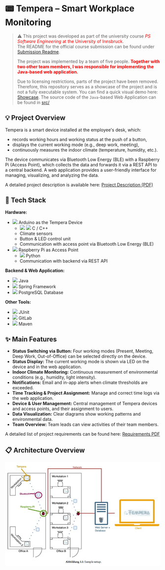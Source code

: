 <link rel="stylesheet" type='text/css' href="https://cdn.jsdelivr.net/gh/devicons/devicon@latest/devicon.min.css"/>

# :pager: Tempera – Smart Workplace Monitoring

> :warning: This project was developed as part of the university course <span style="color:red">*PS Software Engineering* at the University of Innsbruck</span>.  
> The README for the official course submission can be found under [Submission Readme](README_submission.md).  
>   
> The project was implemented by a team of five people. <span style="color:red">**Together with two other team members, I was responsible for implementing the Java-based web application.**</span>  
>   
> Due to licensing restrictions, parts of the project have been removed. Therefore, this repository serves as a showcase of the project and is not a fully executable system. You can find a quick visual demo here:  [Showcase](presentations/demo.md).
> The source code of the `Java`-based Web Application can be found in [src/](src/)

## :bulb: Project Overview

Tempera is a smart device installed at the employee's desk, which:
- records working hours and working status at the push of a button,
- displays the current working mode (e.g., deep work, meeting),
- continuously measures the indoor climate (temperature, humidity, etc.).

The device communicates via Bluetooth Low Energy (BLE) with a Raspberry Pi (Access Point), which collects the data and forwards it via a REST API to a central backend. A web application provides a user-friendly interface for managing, visualizing, and analyzing the data.

A detailed project description is available here: [Project Description (PDF)](artefacts/Projektidee.pdf)

## :wrench: Tech Stack

**Hardware:**
- <img src="https://cdn.jsdelivr.net/gh/devicons/devicon@latest/icons/arduino/arduino-original-wordmark.svg" width=25/> Arduino as the Tempera Device  
  - <img src="https://cdn.jsdelivr.net/gh/devicons/devicon@latest/icons/c/c-original.svg" width=25/> <img src="https://cdn.jsdelivr.net/gh/devicons/devicon@latest/icons/cplusplus/cplusplus-original.svg" width=25/>   C / C++
  - Climate sensors  
  - Button & LED control unit  
  - Communication with access point via Bluetooth Low Energy (BLE)
- <img src="https://cdn.jsdelivr.net/gh/devicons/devicon@latest/icons/raspberrypi/raspberrypi-original.svg" width=25/> Raspberry Pi as Access Point
    - <img src="https://cdn.jsdelivr.net/gh/devicons/devicon@latest/icons/python/python-original.svg" width=25/> Python
    - Communication with backend via REST API

**Backend & Web Application:**
- <img src="https://cdn.jsdelivr.net/gh/devicons/devicon@latest/icons/java/java-original.svg" width=25/> Java  
- <img src="https://cdn.jsdelivr.net/gh/devicons/devicon@latest/icons/spring/spring-original.svg" width=25/> Spring Framework  
- <img src="https://cdn.jsdelivr.net/gh/devicons/devicon@latest/icons/postgresql/postgresql-original.svg" width=25/> PostgreSQL Database  

**Other Tools:**
- <img src="https://cdn.jsdelivr.net/gh/devicons/devicon@latest/icons/junit/junit-original.svg" width=20/> JUnit  
- <img src="https://cdn.jsdelivr.net/gh/devicons/devicon@latest/icons/gitlab/gitlab-original.svg" width=25/> GitLab  
- <img src="https://cdn.jsdelivr.net/gh/devicons/devicon@latest/icons/maven/maven-original.svg" width=25/> Maven


## :sparkles: Main Features

- **Status Switching via Button:** Four working modes (Present, Meeting, Deep Work, Out-of-Office) can be selected directly on the device.
- **Status Display:** The current working mode is shown via LED on the device and in the web application.
- **Indoor Climate Monitoring:** Continuous measurement of environmental conditions (e.g., humidity, light intensity).
- **Notifications:** Email and in-app alerts when climate thresholds are exceeded.
- **Time Tracking & Project Assignment:** Manage and correct time logs via the web application.
- **Device & User Management:** Central management of Tempera devices and access points, and their assignment to users.
- **Data Visualization:** Clear diagrams show working patterns and environmental data.
- **Team Overview:** Team leads can view activities of their team members.

A detailed list of project requirements can be found here: [Requirements PDF](artefacts/Anforderungsliste.pdf)

## :clipboard: Architecture Overview

![](artefacts/architekturuebersicht.jpg)
